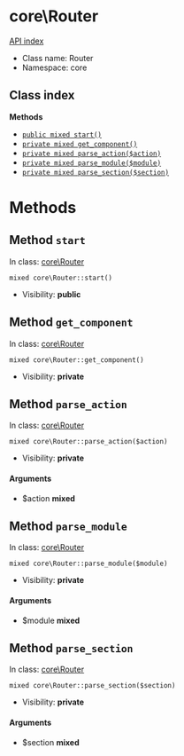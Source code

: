 # core\Router
[API index](../API-index.md)






* Class name: Router
* Namespace: core




## Class index


**Methods**
* [`public mixed start()`](#method-start)
* [`private mixed get_component()`](#method-get_component)
* [`private mixed parse_action($action)`](#method-parse_action)
* [`private mixed parse_module($module)`](#method-parse_module)
* [`private mixed parse_section($section)`](#method-parse_section)









# Methods


## Method `start`
In class: [core\Router](#top)

```
mixed core\Router::start()
```





* Visibility: **public**



## Method `get_component`
In class: [core\Router](#top)

```
mixed core\Router::get_component()
```





* Visibility: **private**



## Method `parse_action`
In class: [core\Router](#top)

```
mixed core\Router::parse_action($action)
```





* Visibility: **private**

#### Arguments

* $action **mixed**



## Method `parse_module`
In class: [core\Router](#top)

```
mixed core\Router::parse_module($module)
```





* Visibility: **private**

#### Arguments

* $module **mixed**



## Method `parse_section`
In class: [core\Router](#top)

```
mixed core\Router::parse_section($section)
```





* Visibility: **private**

#### Arguments

* $section **mixed**


